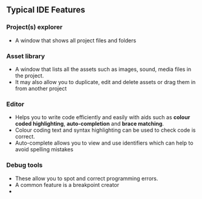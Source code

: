 ## Typical IDE Features
### Project(s) explorer
- A window that shows all project files and folders

### Asset library
- A window that lists all the assets such as images, sound, media files in the project.
- It may also allow you to duplicate, edit and delete assets or drag them in from another project

### Editor
- Helps you to write code efficiently and easily with aids such as **colour coded highlighting**, **auto-completion** and **brace matching**.
- Colour coding text and syntax highlighting can be used to check code is correct. 
- Auto-complete  allows you to view and use identifiers which can help to avoid spelling mistakes 

### Debug tools
- These allow you to spot and correct programming errors.
- A common feature is a breakpoint creator
- 